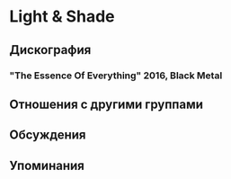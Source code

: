 # Light & Shade



## Дискография

### "The Essence Of Everything" 2016, Black Metal




## Отношения с другими группами


## Обсуждения


## Упоминания

